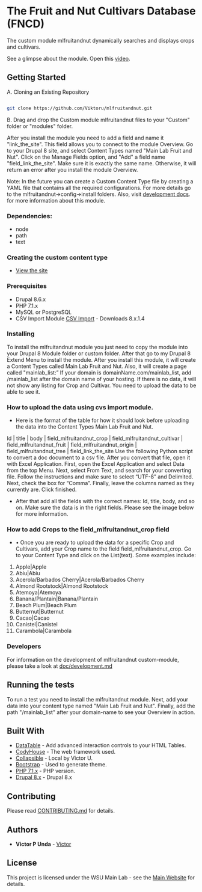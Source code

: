 # The Fruit and Nut Cultivars Database (FNCD)

The custom module mlfruitandnut dynamically searches and displays crops and cultivars.

See a glimpse about the module. Open this [video](https://vimeo.com/325511947).

## Getting Started

A. Cloning an Existing Repository  
```bash

git clone https://github.com/Viktoru/mlfruitandnut.git

```
B. Drag and drop the Custom module mlfruitandnut files to your "Custom" folder or "modules" folder.


After you install the module you need to add a field and name it "link_the_site". This field allows you to connect to the module Overview. Go to your Drupal 8 site, and select Content Types named "Main Lab Fruit and Nut". Click on the Manage Fields option, and "Add" a field name "field_link_the_site". Make sure it is exactly the same name.
Otherwise, it will return an error after you install the module Overview.

Note: In the future you can create a Custom Content Type file by creating a YAML file that contains all the required configurations. For more details go to the mlfruitandnut->config->install folders. 
Also, visit [development docs](https://github.com/Viktoru/mlfruitandnut/blob/master/mlfruitandnut/docs/development.md). for more information about this module.


### Dependencies:

- node
- path
- text

### Creating the custom content type

- [View the site](https://github.com/Viktoru/mlfruitandnut/blob/master/mlfruitandnut/docs/development_two.md)


### Prerequisites

- Drupal 8.6.x
- PHP 7.1.x
- MySQL or  PostgreSQL
- CSV Import Module [CSV Import](https://www.drupal.org/project/csv_importer) - Downloads 8.x.1.4

### Installing

To install the mlfruitandnut module you just need to copy the module into your Drupal 8 Module folder or custom folder. After that go to my Drupal 8 Extend Menu to install the module.
After you install this module, it will create a Content Types called Main Lab Fruit and Nut. Also, it will create a page called "mainlab_list:” If your domain is domainName.com/mainlab_list, add /mainlab_list after the domain name of your hosting. If there is no data, it will not show any listing for Crop and Cultivar. You need to upload the data to be able to see it.

### How to upload the data using cvs import module.

* Here is the format of the table for how it should look before uploading the data into the Content Types Main Lab Fruit and Nut.

Id | title | body | field_mlfruitandnut_crop | field_mlfruitandnut_cultivar | field_mlfruitandnut_fruit | field_mlfruitandnut_origin | field_mlfruitandnut_tree | field_link_the_site
Use the following Python script to convert a doc document to a csv file. After you convert that file, open it with Excel Application. First, open the Excel Application and select Data from the top Menu. Next, select From Text, and search for your converting file. Follow the instructions and make sure to select “UTF-8” and Delimited. Next, check the box for “Comma”. Finally, leave the columns named as they currently are. Click finished.

* After that add all the fields with the correct names: Id, title, body, and so on. Make sure the data is in the right fields. Please see the image below for more information. 


### How to add Crops to the field_mlfruitandnut_crop field

* •	Once you are ready to upload the data for a specific Crop and Cultivars, add your Crop name to the field field_mlfruitandnut_crop. Go to your Content Type and click on the List(text). Some examples include:

1. Apple|Apple
2. Abiu|Abiu
3. Acerola/Barbados Cherry|Acerola/Barbados Cherry
4. Almond Rootstock|Almond Rootstock
5. Atemoya|Atemoya
6. Banana/Plantain|Banana/Plantain
7. Beach Plum|Beach Plum
8. Butternut|Butternut
9. Cacao|Cacao
10. Canistel|Canistel
11. Carambola|Carambola

### Developers

For information on the development of mlfruitandnut custom-module, please take a look at [doc/development.md](https://github.com/Viktoru/mlfruitandnut/blob/master/mlfruitandnut/docs/development.md)

## Running the tests

To run a test you need to install the mlfruitandnut module. Next, add your data into your content type named "Main Lab Fruit and Nut". Finally, add the path "/mainlab_list" after your domain-name to see your Overview in action.

## Built With

* [DataTable](https://datatables.net/) - Add advanced interaction controls to your HTML Tables.
* [CodyHouse](https://codyhouse.co/) - The web framework used.
* [Collapsible](https://github.com/Viktoru/Overview/tree/master/mainlab_list/assets/css) - Local by Victor U.
* [Bootstrap](https://getbootstrap.com/docs/3.4/) - Used to generate theme.
* [PHP 7.1.x](http://php.net/) - PHP version.
* [Drupal 8.x](http://www.drupal.org) - Drupal 8.x

## Contributing

Please read [CONTRIBUTING.md](https://github.com/Viktoru/) for details.

## Authors

* **Victor P Unda** - [Victor](https://github.com/Viktoru/)

## License

This project is licensed under the WSU Main Lab - see the [Main Website](http://www.bioinfo.wsu.edu) for details.
